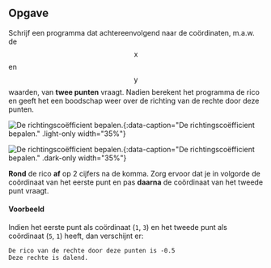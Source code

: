 ## Opgave
Schrijf een programma dat achtereenvolgend naar de coördinaten, m.a.w. de $$\mathsf{x}$$ en $$\mathsf{y}$$ waarden, van **twee punten** vraagt. Nadien berekent het programma de rico en geeft het een boodschap weer over de richting van de rechte door deze punten.

![De richtingscoëfficient bepalen.](media/image.png "De richtingscoëfficient bepalen."){:data-caption="De richtingscoëfficient bepalen." .light-only width="35%"}

![De richtingscoëfficient bepalen.](media/image_dark.png "EDe richtingscoëfficient bepalen."){:data-caption="De richtingscoëfficient bepalen." .dark-only width="35%"}

**Rond** de rico **af** op 2 cijfers na de komma. Zorg ervoor dat je in volgorde de coördinaat van het eerste punt en pas **daarna** de coördinaat van het tweede punt vraagt.

#### Voorbeeld
Indien het eerste punt als coördinaat (`1`, `3`) en het tweede punt als coördinaat (`5`, `1`) heeft, dan verschijnt er:
```
De rico van de rechte door deze punten is -0.5
Deze rechte is dalend.
```